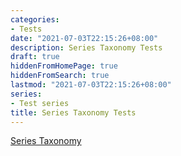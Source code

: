 ```yaml
---
categories:
- Tests
date: "2021-07-03T22:15:26+08:00"
description: Series Taxonomy Tests
draft: true
hiddenFromHomePage: true
hiddenFromSearch: true
lastmod: "2021-07-03T22:15:26+08:00"
series:
- Test series
title: Series Taxonomy Tests
---
```


<!--more-->

[Series Taxonomy](/series)
